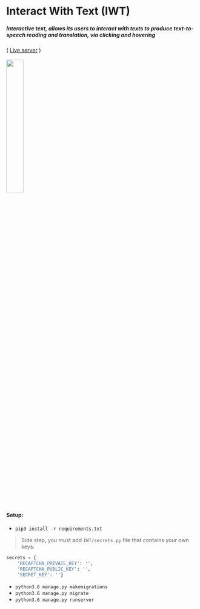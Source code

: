 <p align='center'>
<h1>Interact With Text (IWT)</h1>
<h5>Interactive text, allows its users to interact with texts to produce text-to-speech reading and translation, via clicking and hovering</h5>
( <a href='http://iwt.duckdns.org:42475/'>Live server</a> )
<br /> <br />
<img width='30%' src="https://audio-sequence.github.io/iwt.gif">
<br />
</p>

#### Setup:
- `pip3 install -r requirements.txt`

> Side step, you must add `IWT/secrets.py` file that contains your own keys:
```python
secrets = {
    'RECAPTCHA_PRIVATE_KEY': '',
    'RECAPTCHA_PUBLIC_KEY': '',
    'SECRET_KEY': ''}
```
- `python3.6 manage.py makemigrations`
- `python3.6 manage.py migrate`
- `python3.6 manage.py runserver`